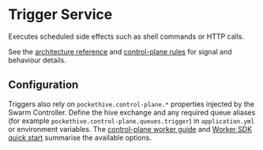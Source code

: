 # Trigger Service

Executes scheduled side effects such as shell commands or HTTP calls.

See the [architecture reference](../docs/ARCHITECTURE.md) and [control-plane rules](../docs/rules/control-plane-rules.md) for signal and behaviour details.

## Configuration

Triggers also rely on `pockethive.control-plane.*` properties injected by the Swarm Controller. Define the hive exchange
and any required queue aliases (for example `pockethive.control-plane.queues.trigger`) in `application.yml` or
environment variables. The [control-plane worker guide](../docs/control-plane/worker-guide.md#configuration-properties) and
[Worker SDK quick start](../docs/sdk/worker-sdk-quickstart.md) summarise the available options.

